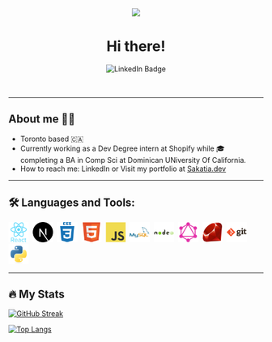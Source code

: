 <div id="header" align="center">
  <img src="https://media0.giphy.com/media/v1.Y2lkPTc5MGI3NjExYWI0N2VlMjUxNDEwMjlkOGQ1NWMxMGJmMzk1ZTQxYjJhZjU3MmMzMyZjdD1z/j1soPQE95y0eXhMwKT/giphy.gif" width="100"/>
  <h1>Hi there!</h1>
  <div id="badges">
    <a><img src="https://img.shields.io/badge/LinkedIn-blue?style=for-the-badge&logo=linkedin&logoColor=white" alt="LinkedIn Badge"/></a>
      <br>
      <br>
      <img src="https://komarev.com/ghpvc/?username=this-is-emma&style=flat-square&color=blue" alt=""/>  
  </div>
</div>

---

## About me :woman_technologist: 

<ul>
 <li>Toronto based 🇨🇦 </li>
 <li>Currently working as a Dev Degree intern at Shopify while 🎓 completing a BA in Comp Sci at Dominican UNiversity Of California.</li> 
  <li>How to reach me: LinkedIn or Visit my portfolio at <a href="sakatia.dev">Sakatia.dev</a></li> 
</ul>

---

## :hammer_and_wrench: Languages and Tools:

<div>
  <img src="https://github.com/devicons/devicon/blob/master/icons/react/react-original-wordmark.svg" title="React" alt="React" width="40" height="40"/>&nbsp;
  <img src="https://raw.githubusercontent.com/devicons/devicon/master/icons/nextjs/nextjs-original.svg" title="NextJs" alt="NextJs" width="40" height="40"/>&nbsp;
  <img src="https://github.com/devicons/devicon/blob/master/icons/css3/css3-plain-wordmark.svg"  title="CSS3" alt="CSS" width="40" height="40"/>&nbsp;
  <img src="https://github.com/devicons/devicon/blob/master/icons/html5/html5-original.svg" title="HTML5" alt="HTML" width="40" height="40"/>&nbsp;
  <img src="https://github.com/devicons/devicon/blob/master/icons/javascript/javascript-original.svg" title="JavaScript" alt="JavaScript" width="40" height="40"/>&nbsp;
  <img src="https://github.com/devicons/devicon/blob/master/icons/mysql/mysql-original-wordmark.svg" title="MySQL"  alt="MySQL" width="40" height="40"/>&nbsp;
  <img src="https://github.com/devicons/devicon/blob/master/icons/nodejs/nodejs-original-wordmark.svg" title="NodeJS" alt="NodeJS" width="40" height="40"/>&nbsp;
   <img src="https://raw.githubusercontent.com/devicons/devicon/master/icons/graphql/graphql-plain.svg" title="GraphQl" alt="GraphQL" width="40" height="40"/>&nbsp;
    <img src="https://raw.githubusercontent.com/devicons/devicon/master/icons/ruby/ruby-original.svg" title="Ruby" alt="Ruby" width="40" height="40"/>&nbsp;
  <img src="https://github.com/devicons/devicon/blob/master/icons/git/git-original-wordmark.svg" title="Git" **alt="Git" width="40" height="40"/>
  <img src="https://raw.githubusercontent.com/devicons/devicon/master/icons/python/python-original.svg" title="Python" **alt="Python" width="40" height="40"/>
</div>

---

## :fire: My Stats

[![GitHub Streak](https://github-readme-streak-stats.herokuapp.com/?user=this-is-emma&theme=dark&background=000000)](https://git.io/streak-stats)

[![Top Langs](https://github-readme-stats.vercel.app/api/top-langs/?username=this-is-emma&layout=compact&theme=vision-friendly-dark)](https://github.com/this-is-emma/github-readme-stats)

